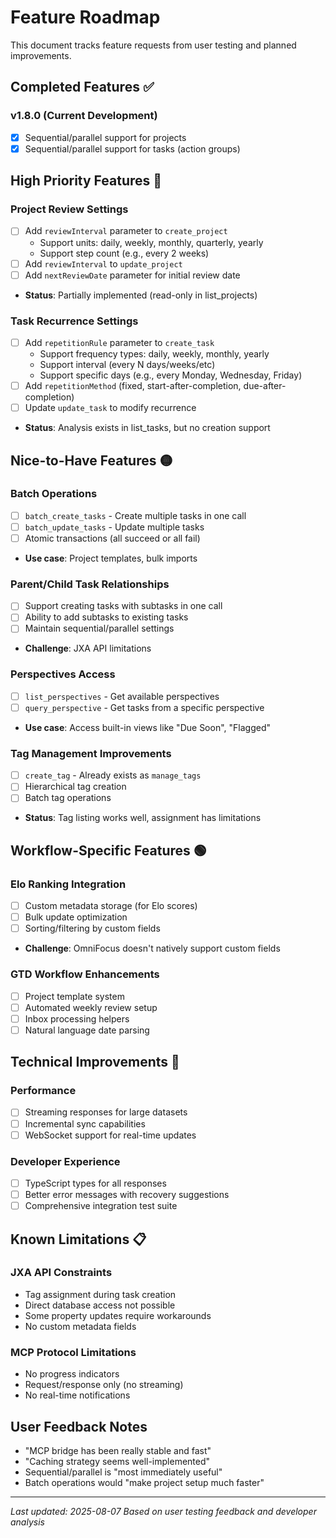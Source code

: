 # Feature Roadmap

This document tracks feature requests from user testing and planned improvements.

## Completed Features ✅

### v1.8.0 (Current Development)
- [x] Sequential/parallel support for projects
- [x] Sequential/parallel support for tasks (action groups)

## High Priority Features 🔴

### Project Review Settings
- [ ] Add `reviewInterval` parameter to `create_project`
  - Support units: daily, weekly, monthly, quarterly, yearly
  - Support step count (e.g., every 2 weeks)
- [ ] Add `reviewInterval` to `update_project`
- [ ] Add `nextReviewDate` parameter for initial review date
- **Status**: Partially implemented (read-only in list_projects)

### Task Recurrence Settings
- [ ] Add `repetitionRule` parameter to `create_task`
  - Support frequency types: daily, weekly, monthly, yearly
  - Support interval (every N days/weeks/etc)
  - Support specific days (e.g., every Monday, Wednesday, Friday)
- [ ] Add `repetitionMethod` (fixed, start-after-completion, due-after-completion)
- [ ] Update `update_task` to modify recurrence
- **Status**: Analysis exists in list_tasks, but no creation support

## Nice-to-Have Features 🟡

### Batch Operations
- [ ] `batch_create_tasks` - Create multiple tasks in one call
- [ ] `batch_update_tasks` - Update multiple tasks
- [ ] Atomic transactions (all succeed or all fail)
- **Use case**: Project templates, bulk imports

### Parent/Child Task Relationships
- [ ] Support creating tasks with subtasks in one call
- [ ] Ability to add subtasks to existing tasks
- [ ] Maintain sequential/parallel settings
- **Challenge**: JXA API limitations

### Perspectives Access
- [ ] `list_perspectives` - Get available perspectives
- [ ] `query_perspective` - Get tasks from a specific perspective
- **Use case**: Access built-in views like "Due Soon", "Flagged"

### Tag Management Improvements
- [ ] `create_tag` - Already exists as `manage_tags`
- [ ] Hierarchical tag creation
- [ ] Batch tag operations
- **Status**: Tag listing works well, assignment has limitations

## Workflow-Specific Features 🟢

### Elo Ranking Integration
- [ ] Custom metadata storage (for Elo scores)
- [ ] Bulk update optimization
- [ ] Sorting/filtering by custom fields
- **Challenge**: OmniFocus doesn't natively support custom fields

### GTD Workflow Enhancements
- [ ] Project template system
- [ ] Automated weekly review setup
- [ ] Inbox processing helpers
- [ ] Natural language date parsing

## Technical Improvements 🔧

### Performance
- [ ] Streaming responses for large datasets
- [ ] Incremental sync capabilities
- [ ] WebSocket support for real-time updates

### Developer Experience
- [ ] TypeScript types for all responses
- [ ] Better error messages with recovery suggestions
- [ ] Comprehensive integration test suite

## Known Limitations 📋

### JXA API Constraints
- Tag assignment during task creation
- Direct database access not possible
- Some property updates require workarounds
- No custom metadata fields

### MCP Protocol Limitations
- No progress indicators
- Request/response only (no streaming)
- No real-time notifications

## User Feedback Notes

- "MCP bridge has been really stable and fast"
- "Caching strategy seems well-implemented"
- Sequential/parallel is "most immediately useful"
- Batch operations would "make project setup much faster"

---

*Last updated: 2025-08-07*
*Based on user testing feedback and developer analysis*